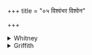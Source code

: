 +++
title = "०५ विश्वंभर विश्वेन"

+++

<details><summary>Whitney</summary>

### Translation
5. O all-bearing one, protect me with all bearing (*bháras*): hail!

### Notes
The sense is obscure; at xii. 1. 6 the epithet 'all-bearing' is, very  
properly, applied to the earth; but here the word is masculine. The  
comm. understands Agni to be meant (and this the Ppp. reading favors);  
but he relies for this solely on BAU. i. 4. 7  (which he quotes); and  
that is certainly not its meaning there. Weber conjectures Prajāpati.  
⌊The BAU. passage is i. 4. 16 in Böhtlingk's ed. See Whitney's criticism  
upon it at AJP. xi. 432. I think nevertheless that fire may be meant—see  
Deussen's *Sechzig Upanishad's*, p. 394.⌋ It does not appear why the  
last two verses should be called of two pādas.
</details>

<details><summary>Griffith</summary>

id
2.16.5    As Truth and Falsehood have no fear, nor ever ...
2.16.5    Preserve me with all care. O All-Sustainer! Al...
Name: Comment, dtype: object
</details>
